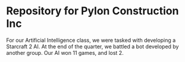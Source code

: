 # Repository for Pylon Construction Inc

For our Artificial Intelligence class, we were tasked with developing a Starcraft 2 AI. At the end of the quarter, we battled a bot developed by another group. Our AI won 11 games, and lost 2.
